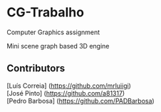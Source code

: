 # CG-Trabalho
Computer Graphics assignment

Mini scene graph based 3D engine


## Contributors
[Luís Correia] (https://github.com/mrluiigi) <br />
[José Pinto] (https://github.com/a81317) <br />
[Pedro Barbosa] (https://github.com/PADBarbosa) <br />

